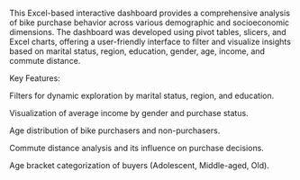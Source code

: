 This Excel-based interactive dashboard provides a comprehensive analysis of bike purchase behavior across various demographic and socioeconomic dimensions. The dashboard was developed using pivot tables, slicers, and Excel charts, offering a user-friendly interface to filter and visualize insights based on marital status, region, education, gender, age, income, and commute distance.

Key Features:

Filters for dynamic exploration by marital status, region, and education.

Visualization of average income by gender and purchase status.

Age distribution of bike purchasers and non-purchasers.

Commute distance analysis and its influence on purchase decisions.

Age bracket categorization of buyers (Adolescent, Middle-aged, Old).
